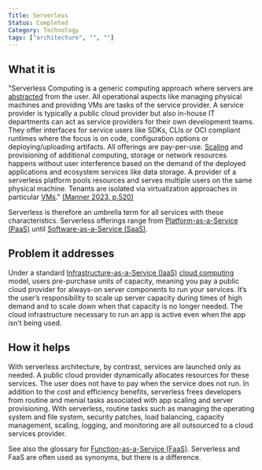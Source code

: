 ```yaml
---
Title: Serverless
Status: Completed
Category: Technology
tags: ["architecture", "", ""]
---
```


## What it is

"Serverless Computing is a generic computing approach where servers are [abstracted](/abstraction/) from the user. 
All operational aspects like managing physical machines and providing VMs are tasks of the service provider. 
A service provider is typically a public cloud provider but also in-house IT departments can act as service providers for their own development teams. 
They offer interfaces for service users like SDKs, CLIs or OCI compliant runtimes where the focus is on code, configuration options or deploying/uploading artifacts.
All offerings are pay-per-use. 
[Scaling](/scalability/) and provisioning of additional computing, storage or network resources happens without user interference based on the demand of the deployed applications and ecosystem services like data storage. 
A provider of a serverless platform pools resources and serves multiple users on the same physical machine. 
Tenants are isolated via virtualization approaches in particular [VMs](/virtual-machine/)." [(Manner 2023, p.520)](https://doi.org/10.1109/CLOUD60044.2023.00068)

Serverless is therefore an umbrella term for all services with these characteristics. 
Serverless offerings range from [Platform-as-a-Service (PaaS)](/platform-as-a-service/) until [Software-as-a-Service (SaaS)](/software-as-a-service/).

## Problem it addresses

Under a standard [Infrastructure-as-a-Service (IaaS)](/infrastructure-as-a-service/) [cloud computing](/cloud-computing/) model, 
users pre-purchase units of capacity, meaning you pay a public cloud provider for always-on server components to run your services. 
It’s the user’s responsibility to scale up server capacity during times of high demand and 
to scale down when that capacity is no longer needed. 
The cloud infrastructure necessary to run an app is active even when the app isn’t being used.

## How it helps

With serverless architecture, by contrast, services are launched only as needed. 
A public cloud provider dynamically allocates resources for these services. 
The user does not have to pay when the service does not run. 
In addition to the cost and efficiency benefits, 
serverless frees developers from routine and menial tasks associated with app scaling and server provisioning. 
With serverless, routine tasks such as managing the operating system and file system, security patches, 
load balancing, capacity management, scaling, logging, and monitoring are all outsourced to a cloud services provider.

See also the glossary for [Function-as-a-Service (FaaS)](/function-as-a-service/).
Serverless and FaaS are often used as synonyms, but there is a difference.
